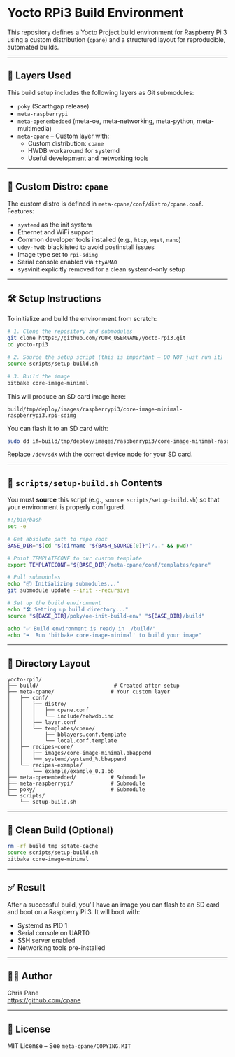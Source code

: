 # Yocto RPi3 Build Environment

This repository defines a Yocto Project build environment for Raspberry Pi 3 using a custom distribution (`cpane`) and a structured layout for reproducible, automated builds.

---

## 🧱 Layers Used

This build setup includes the following layers as Git submodules:

- `poky` (Scarthgap release)
- `meta-raspberrypi`
- `meta-openembedded` (meta-oe, meta-networking, meta-python, meta-multimedia)
- `meta-cpane` – Custom layer with:
  - Custom distribution: `cpane`
  - HWDB workaround for systemd
  - Useful development and networking tools

---

## 🐧 Custom Distro: `cpane`

The custom distro is defined in `meta-cpane/conf/distro/cpane.conf`. Features:

- `systemd` as the init system
- Ethernet and WiFi support
- Common developer tools installed (e.g., `htop`, `wget`, `nano`)
- `udev-hwdb` blacklisted to avoid postinstall issues
- Image type set to `rpi-sdimg`
- Serial console enabled via `ttyAMA0`
- sysvinit explicitly removed for a clean systemd-only setup

---

## 🛠️ Setup Instructions

To initialize and build the environment from scratch:

```bash
# 1. Clone the repository and submodules
git clone https://github.com/YOUR_USERNAME/yocto-rpi3.git
cd yocto-rpi3

# 2. Source the setup script (this is important — DO NOT just run it)
source scripts/setup-build.sh

# 3. Build the image
bitbake core-image-minimal
```

This will produce an SD card image here:

```
build/tmp/deploy/images/raspberrypi3/core-image-minimal-raspberrypi3.rpi-sdimg
```

You can flash it to an SD card with:

```bash
sudo dd if=build/tmp/deploy/images/raspberrypi3/core-image-minimal-raspberrypi3.rpi-sdimg of=/dev/sdX bs=4M status=progress && sync
```

Replace `/dev/sdX` with the correct device node for your SD card.

---

## 📜 `scripts/setup-build.sh` Contents

You must **source** this script (e.g., `source scripts/setup-build.sh`) so that your environment is properly configured.

```bash
#!/bin/bash
set -e

# Get absolute path to repo root
BASE_DIR="$(cd "$(dirname "${BASH_SOURCE[0]}")/.." && pwd)"

# Point TEMPLATECONF to our custom template
export TEMPLATECONF="${BASE_DIR}/meta-cpane/conf/templates/cpane"

# Pull submodules
echo "📦 Initializing submodules..."
git submodule update --init --recursive

# Set up the build environment
echo "🛠 Setting up build directory..."
source "${BASE_DIR}/poky/oe-init-build-env" "${BASE_DIR}/build"

echo "✅ Build environment is ready in ./build/"
echo "➡️  Run 'bitbake core-image-minimal' to build your image"
```

---

## 📁 Directory Layout

```
yocto-rpi3/
├── build/                        # Created after setup
├── meta-cpane/                  # Your custom layer
│   ├── conf/
│   │   ├── distro/
│   │   │   ├── cpane.conf
│   │   │   └── include/nohwdb.inc
│   │   ├── layer.conf
│   │   └── templates/cpane/
│   │       ├── bblayers.conf.template
│   │       └── local.conf.template
│   ├── recipes-core/
│   │   ├── images/core-image-minimal.bbappend
│   │   └── systemd/systemd_%.bbappend
│   └── recipes-example/
│       └── example/example_0.1.bb
├── meta-openembedded/           # Submodule
├── meta-raspberrypi/            # Submodule
├── poky/                        # Submodule
└── scripts/
    └── setup-build.sh
```

---

## 🧹 Clean Build (Optional)

```bash
rm -rf build tmp sstate-cache
source scripts/setup-build.sh
bitbake core-image-minimal
```

---

## ✅ Result

After a successful build, you'll have an image you can flash to an SD card and boot on a Raspberry Pi 3. It will boot with:

- Systemd as PID 1
- Serial console on UART0
- SSH server enabled
- Networking tools pre-installed

---

## 🧑‍💻 Author

Chris Pane  
https://github.com/cpane

---

## 📜 License

MIT License – See `meta-cpane/COPYING.MIT`

